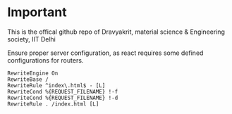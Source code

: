 # Important

This is the offical github repo of Dravyakrit, material science & Engineering society, IIT Delhi

Ensure proper server configuration, as react requires some defined configurations for routers.

```.htaccess
RewriteEngine On
RewriteBase /
RewriteRule ^index\.html$ - [L]
RewriteCond %{REQUEST_FILENAME} !-f
RewriteCond %{REQUEST_FILENAME} !-d
RewriteRule . /index.html [L]
```
